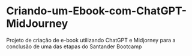 # Criando-um-Ebook-com-ChatGPT-MidJourney
Projeto de criação de e-book utilizando ChatGPT e Midjorney para a conclusão de uma das etapas do Santander Bootcamp
